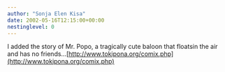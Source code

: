 ```yaml
---
author: "Sonja Elen Kisa"
date: 2002-05-16T12:15:00+00:00
nestinglevel: 0
---
```

I added the story of Mr. Popo, a tragically cute baloon that floatsin the air and has no friends...[http://www.tokipona.org/comix.php](http://www.tokipona.org/comix.php)